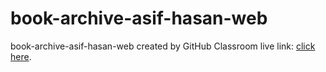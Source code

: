 # book-archive-asif-hasan-web
book-archive-asif-hasan-web created by GitHub Classroom
live link: [click here](https://youthful-newton-ec599f.netlify.app/).
